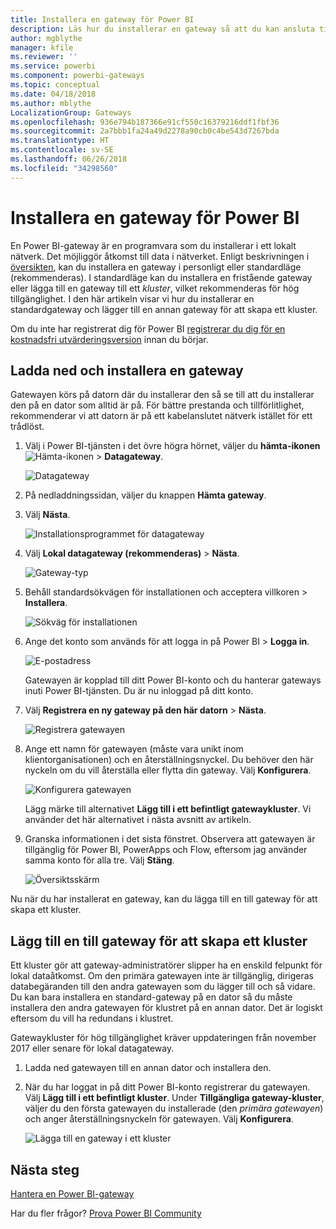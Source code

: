 ```yaml
---
title: Installera en gateway för Power BI
description: Läs hur du installerar en gateway så att du kan ansluta till lokala data i Power BI.
author: mgblythe
manager: kfile
ms.reviewer: ''
ms.service: powerbi
ms.component: powerbi-gateways
ms.topic: conceptual
ms.date: 04/18/2018
ms.author: mblythe
LocalizationGroup: Gateways
ms.openlocfilehash: 936e794b187366e91cf550c16379216ddf1fbf36
ms.sourcegitcommit: 2a7bbb1fa24a49d2278a90cb0c4be543d7267bda
ms.translationtype: HT
ms.contentlocale: sv-SE
ms.lasthandoff: 06/26/2018
ms.locfileid: "34298560"
---
```

# <a name="install-a-gateway-for-power-bi"></a>Installera en gateway för Power BI

En Power BI-gateway är en programvara som du installerar i ett lokalt nätverk. Det möjliggör åtkomst till data i nätverket. Enligt beskrivningen i [översikten](service-gateway-getting-started.md), kan du installera en gateway i personligt eller standardläge (rekommenderas). I standardläge kan du installera en fristående gateway eller lägga till en gateway till ett *kluster*, vilket rekommenderas för hög tillgänglighet. I den här artikeln visar vi hur du installerar en standardgateway och lägger till en annan gateway för att skapa ett kluster.

Om du inte har registrerat dig för Power BI [registrerar du dig för en kostnadsfri utvärderingsversion](https://app.powerbi.com/signupredirect?pbi_source=web) innan du börjar.


## <a name="download-and-install-a-gateway"></a>Ladda ned och installera en gateway

Gatewayen körs på datorn där du installerar den så se till att du installerar den på en dator som alltid är på. För bättre prestanda och tillförlitlighet, rekommenderar vi att datorn är på ett kabelanslutet nätverk istället för ett trådlöst.

1. Välj i Power BI-tjänsten i det övre högra hörnet, väljer du **hämta-ikonen** ![Hämta-ikonen](media/service-gateway-install/icon-download.png) > **Datagateway**.

    ![Datagateway](media/service-gateway-install/data-gateway.png)

2. På nedladdningssidan, väljer du knappen **Hämta gateway**.

3. Välj **Nästa**.     

    ![Installationsprogrammet för datagateway](media/service-gateway-install/gateway-installer.png)

4. Välj **Lokal datagateway (rekommenderas)** > **Nästa**.

    ![Gateway-typ](media/service-gateway-install/gateway-type.png)

5. Behåll standardsökvägen för installationen och acceptera villkoren > **Installera**.

    ![Sökväg för installationen](media/service-gateway-install/install-path.png)

6. Ange det konto som används för att logga in på Power BI > **Logga in**.

    ![E-postadress](media/service-gateway-install/email-address.png)

    Gatewayen är kopplad till ditt Power BI-konto och du hanterar gateways inuti Power BI-tjänsten. Du är nu inloggad på ditt konto.

7. Välj **Registrera en ny gateway på den här datorn** > **Nästa**.

    ![Registrera gatewayen](media/service-gateway-install/register-gateway.png)

8. Ange ett namn för gatewayen (måste vara unikt inom klientorganisationen) och en återställningsnyckel. Du behöver den här nyckeln om du vill återställa eller flytta din gateway. Välj **Konfigurera**.

    ![Konfigurera gatewayen](media/service-gateway-install/configure-gateway.png)

    Lägg märke till alternativet **Lägg till i ett befintligt gatewaykluster**. Vi använder det här alternativet i nästa avsnitt av artikeln.

9. Granska informationen i det sista fönstret. Observera att gatewayen är tillgänglig för Power BI, PowerApps och Flow, eftersom jag använder samma konto för alla tre. Välj **Stäng**.

    ![Översiktsskärm](media/service-gateway-install/summary-screen.png)

Nu när du har installerat en gateway, kan du lägga till en till gateway för att skapa ett kluster.


## <a name="add-another-gateway-to-create-a-cluster"></a>Lägg till en till gateway för att skapa ett kluster

Ett kluster gör att gateway-administratörer slipper ha en enskild felpunkt för lokal dataåtkomst. Om den primära gatewayen inte är tillgänglig, dirigeras databegäranden till den andra gatewayen som du lägger till och så vidare. Du kan bara installera en standard-gateway på en dator så du måste installera den andra gatewayen för klustret på en annan dator. Det är logiskt eftersom du vill ha redundans i klustret.

Gatewaykluster för hög tillgänglighet kräver uppdateringen från november 2017 eller senare för lokal datagateway.

1. Ladda ned gatewayen till en annan dator och installera den.

2. När du har loggat in på ditt Power BI-konto registrerar du gatewayen. Välj **Lägg till i ett befintligt kluster**. Under **Tillgängliga gateway-kluster**, väljer du den första gatewayen du installerade (den *primära gatewayen*) och anger återställningsnyckeln för gatewayen. Välj **Konfigurera**.

    ![Lägga till en gateway i ett kluster](media/service-gateway-install/add-cluster.png)


## <a name="next-steps"></a>Nästa steg

[Hantera en Power BI-gateway](service-gateway-manage.md)

Har du fler frågor? [Prova Power BI Community](http://community.powerbi.com/)